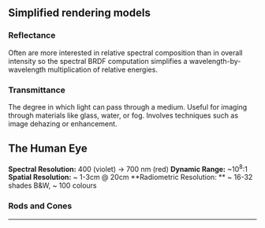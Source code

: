 ## Simplified rendering models
### Reflectance
Often are more interested in relative spectral composition than in overall intensity so the spectral BRDF computation simplifies a wavelength-by-wavelength multiplication of relative energies.
### Transmittance
The degree in which light can pass through a medium. Useful for imaging through materials like glass, water, or fog. Involves techniques such as image dehazing or enhancement.

## The Human Eye
**Spectral Resolution:** 400 (violet) -> 700 nm (red)
**Dynamic Range:** ~10<sup>8</sup>:1
**Spatial Resolution:** ~ 1-3cm @ 20cm
**Radiometric Resolution: ** ~ 16-32 shades B&W,  ~ 100 colours

### Rods and Cones
****